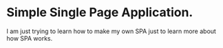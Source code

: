 # Simple Single Page Application.

I am just trying to learn how to make my own SPA just to learn more about how SPA works.
